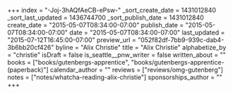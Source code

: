 +++
index = "-Joj-3hAQfAeCB-ePsw-"
_sort_create_date = 1431012840
_sort_last_updated = 1436744700
_sort_publish_date = 1431012840
create_date = "2015-05-07T08:34:00-07:00"
publish_date = "2015-05-07T08:34:00-07:00"
date = "2015-05-07T08:34:00-07:00"
last_updated = "2015-07-12T16:45:00-07:00"
preview_url = "052f82df-7bb9-939c-dab4-3b6bb20cf426"
byline = "Alix Christie"
title = "Alix Christie"
alphabetize_by = "christie"
isDraft = false
is_seattle__pnw_writer = false
written_about = ""
books = ["books/gutenbergs-apprentice", "books/gutenbergs-apprentice-(paperback)"]
calendar_author = ""
reviews = ["reviews/omg-gutenberg"]
notes = ["notes/whatcha-reading-alix-christie"]
sponsorships_author = ""
+++
